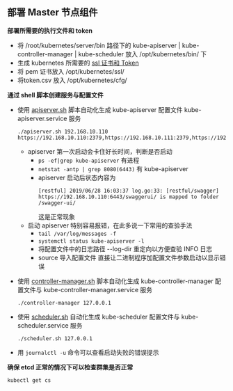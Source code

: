 ## 部署 Master 节点组件

__部署所需要的执行文件和 token__

- 将 /root/kubernetes/server/bin 路径下的 kube-apiserver | kube-controller-manager | kube-scheduler 放入 /opt/kubernetes/bin/ 下
- 生成 kubernetes 所需要的 [ssl 证书和 Token](https://github.com/lcePolarBear/Kubernetes_Basic_Config_Note/blob/master/部署过程/准备%20Token%20和%20kubernetes%20证书.md)
- 将 pem 证书放入 /opt/kubernetes/ssl/
- 将token.csv 放入 /opt/kubernetes/cfg/

__通过 shell 脚本创建服务与配置文件__

- 使用 [apiserver.sh](https://github.com/lcePolarBear/Kubernetes_Basic_Config_Note/blob/master/config-files/apiserver.sh) 脚本自动化生成 kube-apiserver 配置文件 kube-apiserver.service 服务
    ```
    ./apiserver.sh 192.168.10.110 https://192.168.10.110:2379,https://192.168.10.111:2379,https://192.168.10.112:2379
    ```

    - apiserver 第一次启动会卡住好长时间，判断是否启动
        - `ps -ef|grep kube-apiserver` 有进程
        - `netstat -antp | grep 8080(6443)` 有 kube-apiserver
        - apiserver 启动后状态内容为
            ```
            [restful] 2019/06/28 16:03:37 log.go:33: [restful/swagger] https://192.168.10.110:6443/swaggerui/ is mapped to folder /swagger-ui/
            ```
            这是正常现象
    - 启动 apiserver 特别容易报错，在此多说一下常用的查验手法
        - ```tail /var/log/messages -f```
        - ```systemctl status kube-apiserver -l```
        - 将配置文件中的日志路径 --log-dir 重定向以方便查验 INFO 日志
        - source 导入配置文件 直接让二进制程序加配置文件参数启动以显示错误

- 使用 [controller-manager.sh](https://github.com/lcePolarBear/Kubernetes_Basic_Config_Note/blob/master/config-files/controller-manager.sh) 脚本自动化生成 kube-controller-manager 配置文件与 kube-controller-manager.service 服务
    ```
    ./controller-manager 127.0.0.1
    ```
- 使用 [scheduler.sh](https://github.com/lcePolarBear/Kubernetes_Basic_Config_Note/blob/master/config-files/scheduler.sh) 自动化生成 kube-scheduler 配置文件与 kube-scheduler.service 服务
    ```
    ./scheduler.sh 127.0.0.1
    ```
- 用 ```journalctl -u``` 命令可以查看启动失败的错误提示


__确保 etcd 正常的情况下可以检查群集是否正常__
```
kubectl get cs
```